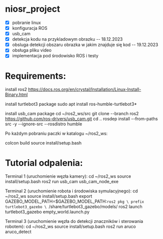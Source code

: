 # niosr_project
- [x] pobranie linux
- [x] konfiguracja ROS
- [x] usb_cam
- [x] detekcja kodu na przykladowym obrazku -- 18.12.2023
- [x] obsluga detekcji obszaru obrazka w jakim znajduje się kod -- 19.12.2023
- [x] obsługa pliku video
- [x] implementacja pod środowisko ROS i testy

# Requirements:

install ros2
https://docs.ros.org/en/crystal/Installation/Linux-Install-Binary.html

install turtlebot3 package
sudo apt install ros-humble-turtlebot3*

install usb_cam package
cd ~/ros2_ws/src
git clone --branch ros2 https://github.com/ros-drivers/usb_cam.git
cd ..
rosdep install --from-paths src -y --ignore-src --rosdistro humble

Po każdym pobraniu paczki w katalogu ~/ros2_ws:

colcon build
source install/setup.bash

# Tutorial odpalenia:
Terminal 1 (uruchomienie węzła kamery):
cd ~/ros2_ws 
source install/setup.bash
ros2 run usb_cam usb_cam_node_exe

Terminal 2 (uruchomienie robota i środowiska symulacyjnego):
cd ~/ros2_ws 
source install/setup.bash
export GAZEBO_MODEL_PATH=$GAZEBO_MODEL_PATH:`ros2 pkg \
prefix turtlebot3_gazebo \
`/share/turtlebot3_gazebo/models/
ros2 launch turtlebot3_gazebo empty_world.launch.py

Terminal 3 (uruchomienie węzła do detekcji znaczników i sterowania robotem):
cd ~/ros2_ws 
source install/setup.bash
ros2 run aruco aruco_detect

